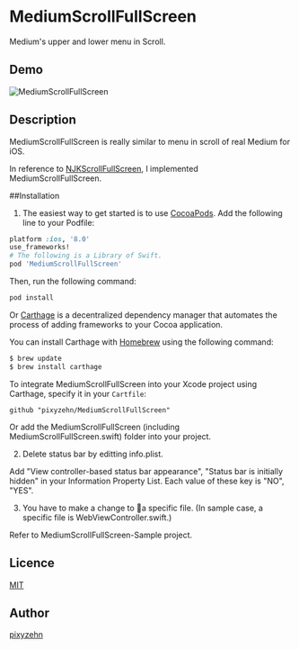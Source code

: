MediumScrollFullScreen
====================

Medium's upper and lower menu in Scroll.

## Demo

![MediumScrollFullScreen](https://github.com/pixyzehn/MediumScrollFullScreen/blob/master/Assets/MediumScrollFullScreen.gif)

## Description

MediumScrollFullScreen is really similar to menu in scroll of real Medium for iOS.

In reference to [NJKScrollFullScreen](https://github.com/ninjinkun/NJKScrollFullScreen), I implemented MediumScrollFullScreen.

##Installation

1. The easiest way to get started is to use [CocoaPods](http://cocoapods.org/). Add the following line to your Podfile:

```ruby
platform :ios, '8.0'
use_frameworks!
# The following is a Library of Swift.
pod 'MediumScrollFullScreen'
```

Then, run the following command:

```ruby
pod install
```

Or [Carthage](https://github.com/Carthage/Carthage) is a decentralized dependency manager that automates the process of adding frameworks to your Cocoa application.

You can install Carthage with [Homebrew](http://brew.sh/) using the following command:

```bash
$ brew update
$ brew install carthage
```

To integrate MediumScrollFullScreen into your Xcode project using Carthage, specify it in your `Cartfile`:

```ogdl
github "pixyzehn/MediumScrollFullScreen"
```

Or add the MediumScrollFullScreen (including MediumScrollFullScreen.swift) folder into your project.

2. Delete status bar by editting info.plist.

Add "View controller-based status bar appearance", "Status bar is initially hidden" in your Information Property List. Each value of these key is "NO", "YES".

3. You have to make a change to a specific file. (In sample case, a specific file is WebViewController.swift.)

Refer to MediumScrollFullScreen-Sample project.

## Licence

[MIT](https://github.com/pixyzehn/MediumScrollFullScreen/blob/master/LICENSE)

## Author

[pixyzehn](https://github.com/pixyzehn)
